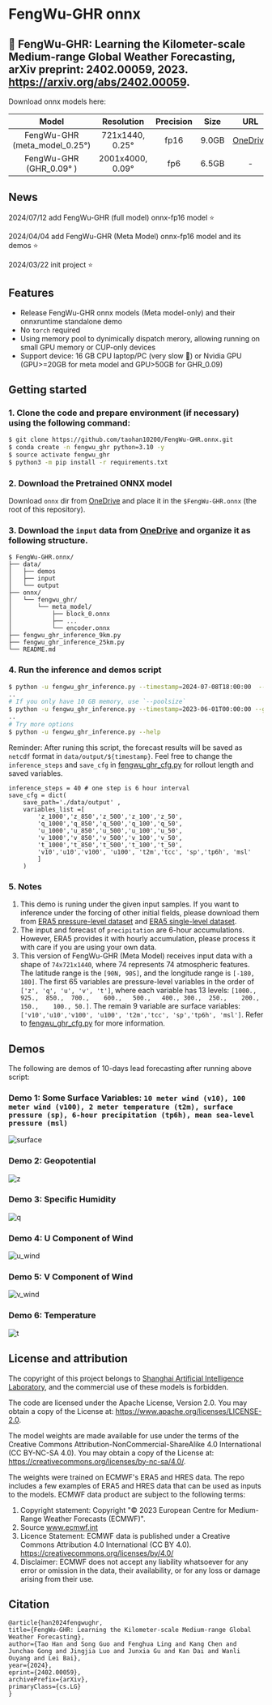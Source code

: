 # FengWu-GHR onnx
## :rocket: FengWu-GHR: Learning the Kilometer-scale Medium-range Global Weather Forecasting, arXiv preprint: 2402.00059, 2023. https://arxiv.org/abs/2402.00059.





Download onnx models here:

| Model |Resolution | Precision | Size | URL | Demo |
| :-: | :-: | :-: |:-: | :-: | :-: |
| FengWu-GHR (meta_model_0.25°)| 721x1440, 0.25°| fp16 | 9.0GB | [OneDrive](https://pjlab-my.sharepoint.cn/:f:/g/personal/hantao_dispatch_pjlab_org_cn/EkMzQtj__wFLgyPIdAQ2DDUB-wsNhGQ80lTGX5SI20fi7w?e=WO1ttV) | [fengwu_ghr_inference_25km.py](./fengwu_ghr_inference_25km.py) |
| FengWu-GHR (GHR_0.09° ) |  2001x4000, 0.09° | fp6 |6.5GB |- | [fengwu_ghr_inference_9km.py](./fengwu_ghr_inference_9km.py) |


## News
2024/07/12 add FengWu-GHR (full model) onnx-fp16 model :star:

2024/04/04 add FengWu-GHR (Meta Model) onnx-fp16 model and its demos :star:

2024/03/22 init project :star:


## Features

* Release FengWu-GHR onnx models (Meta model-only) and their onnxruntime standalone demo
* No `torch` required
* Using memory pool to dynimically dispatch merory, allowing running on small GPU memory or CUP-only devices 
* Support device: 16 GB CPU laptop/PC (very slow :turtle:) or Nvidia GPU (GPU>=20GB for meta model and GPU>50GB for GHR_0.09) 

## Getting started
### 1. Clone the code and prepare environment (if necessary) using the following command:
```bash
$ git clone https://github.com/taohan10200/FengWu-GHR.onnx.git
$ conda create -n fengwu_ghr python=3.10 -y
$ source activate fengwu_ghr
$ python3 -m pip install -r requirements.txt
```
### 2. Download the Pretrained ONNX model
Download `onnx` dir from [OneDrive](https://pjlab-my.sharepoint.cn/:f:/g/personal/hantao_dispatch_pjlab_org_cn/EkMzQtj__wFLgyPIdAQ2DDUB-wsNhGQ80lTGX5SI20fi7w?e=WO1ttV) and place it in the `$FengWu-GHR.onnx` (the root of this repository).

### 3. Download the `input` data from [OneDrive](https://pjlab-my.sharepoint.cn/:f:/g/personal/hantao_dispatch_pjlab_org_cn/EsBgPiyns-xJqwDQzqH548UBiaepqz3EoAJOUeR0QATYmQ?e=fpMQmq) and organize it as following structure.
```
$ FengWu-GHR.onnx/
├── data/
│   ├── demos
│   ├── input
│   └── output
├── onnx/
│   └── fengwu_ghr/
│       └── meta_model/
│           ├── block_0.onnx
│           ├── ...
│           └── encoder.onnx
├── fengwu_ghr_inference_9km.py
├── fengwu_ghr_inference_25km.py
└── README.md
```
### 4. Run the inference and demos script
```bash
$ python -u fengwu_ghr_inference.py --timestamp=2024-07-08T18:00:00  --config=config/config/fengwu_ghr_cfg_74v_onnx.py 
..
# If you only have 10 GB memory, use `--poolsize`
$ python -u fengwu_ghr_inference.py --timestamp=2023-06-01T00:00:00 --gpu=0 --config=config/fengwu_ghr_cfg.py  --poolsize 10
..
# Try more options
$ python -u fengwu_ghr_inference.py --help
```

Reminder: After runing this script, the forecast results will be saved as `netcdf` format in `data/output/${timestamp}`. Feel free to change the  `inference_steps` and `save_cfg` in [fengwu_ghr_cfg.py](./config/fengwu_ghr_cfg.py) for rollout length and saved variables.  
```
inference_steps = 40 # one step is 6 hour interval
save_cfg = dict(
    save_path='./data/output' ,   
    variables_list =[
        'z_1000','z_850','z_500','z_100','z_50',
        'q_1000','q_850','q_500','q_100','q_50',
        'u_1000','u_850','u_500','u_100','u_50',
        'v_1000','v_850','v_500','v_100','v_50',
        't_1000','t_850','t_500','t_100','t_50',
        'v10','u10','v100', 'u100', 't2m','tcc', 'sp','tp6h', 'msl'
        ]
    )
```
### 5. Notes
1. This demo is runing under the given input samples. If you want to inference under the forcing of other initial fields, please download them from [ERA5 pressure-level dataset](https://cds.climate.copernicus.eu/cdsapp#!/dataset/reanalysis-era5-pressure-levels) and [ERA5 single-level dataset](https://cds.climate.copernicus.eu/cdsapp#!/dataset/reanalysis-era5-single-levels?tab=overview).
2. The input and forecast of `precipitation` are 6-hour accumulations. However, ERA5 provides it with hourly accumulation, please process it with care if you are using your own data.
3. This version of FengWu-GHR (Meta Model) receives input data with a shape of `74x721x1440`, where 74 represents 74 atmospheric features. The latitude range is the `[90N, 90S]`, and the longitude range is `[-180, 180]`. The first 65 variables are pressure-level variables in the order of  `['z', 'q', 'u', 'v', 't']`, where each variable has 13 levels: `[1000.,  925.,  850.,  700.,    600.,   500.,   400., 300.,  250.,    200.,   150.,    100., 50.]`. The remain 9 variable are surface variables:`['v10','u10','v100', 'u100', 't2m','tcc', 'sp','tp6h', 'msl']`. Refer to [fengwu_ghr_cfg.py](./config/fengwu_ghr_cfg.py) for more information.




## Demos
The following are demos of 10-days lead forecasting after running above script:

### Demo 1: Some Surface Variables: `10 meter wind (v10), 100 meter wind (v100), 2 meter temperature (t2m), surface pressure (sp), 6-hour precipitation (tp6h), mean sea-level pressure (msl)`
![surface](./data/demos/surface_forecast_vs_real.gif)

### Demo 2: Geopotential
![z](./data/demos/z_forecast_vs_real.gif)

### Demo 3: Specific Humidity
![q](./data/demos/q_forecast_vs_real.gif)

### Demo 4: U Component of Wind
![u_wind](./data/demos/u_forecast_vs_real.gif)


### Demo 5: V Component of Wind
![v_wind](./data/demos/v_forecast_vs_real.gif)

### Demo 6: Temperature
![t](./data/demos/t_forecast_vs_real.gif)




<!-- ## Acknowlegements
* [RWKV](https://github.com/BlinkDL/ChatRWKV)
* [LLaMa](https://github.com/facebookresearch/llama)
* [alpaca](https://github.com/tatsu-lab/stanford_alpaca)
* [alpaca-lora](https://github.com/tloen/alpaca-lora)
* [transformers](https://github.com/huggingface/transformers)
* [peft](https://github.com/huggingface/peft)
* [Chinese-LLaMA-Alpaca](https://github.com/ymcui/Chinese-LLaMA-Alpaca)
 -->



## License and attribution 
The copyright of this project belongs to [Shanghai Artificial Intelligence Laboratory](https://www.shlab.org.cn/), and the commercial use of these models is forbidden.


The code are licensed under the Apache License, Version 2.0. You may obtain a copy of the License at: https://www.apache.org/licenses/LICENSE-2.0.

The model weights are made available for use under the terms of the Creative Commons Attribution-NonCommercial-ShareAlike 4.0 International (CC BY-NC-SA 4.0). You may obtain a copy of the License at: https://creativecommons.org/licenses/by-nc-sa/4.0/.

The weights were trained on ECMWF's ERA5 and HRES data. The repo includes a few examples of ERA5 and HRES data that can be used as inputs to the models. ECMWF data product are subject to the following terms:

 1. Copyright statement: Copyright "© 2023 European Centre for Medium-Range Weather Forecasts (ECMWF)".
 2. Source www.ecmwf.int
 3. Licence Statement: ECMWF data is published under a Creative Commons Attribution 4.0 International (CC BY 4.0). 
https://creativecommons.org/licenses/by/4.0/
 4. Disclaimer: ECMWF does not accept any liability whatsoever for any error or omission in the data, their availability, or for any loss or damage arising from their use.

## Citation
```
@article{han2024fengwughr,
title={FengWu-GHR: Learning the Kilometer-scale Medium-range Global Weather Forecasting}, 
author={Tao Han and Song Guo and Fenghua Ling and Kang Chen and Junchao Gong and Jingjia Luo and Junxia Gu and Kan Dai and Wanli Ouyang and Lei Bai},
year={2024},
eprint={2402.00059},
archivePrefix={arXiv},
primaryClass={cs.LG}
}
``````